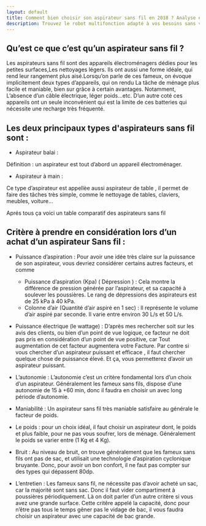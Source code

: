 ```yaml
---
layout: default
title: Comment bien choisir son aspirateur sans fil en 2018 ? Analyse et tests.
description: Trouvez le robot multifonction adapté à vos besoins sans vous ruiner grâce à notre guide d'achat - nos tests - nos comparatifs produits.
---
```

## Qu’est ce que c’est qu’un aspirateur sans fil ?
Les aspirateurs sans fil sont des appareils électroménagers dédies pour les petites surfaces,Les nettoyages légers. Ils ont aussi une forme idéale, qui rend leur rangement plus aisé.Lorsqu’on parle de ces fameux, on évoque implicitement deux types d’appareils, qui on rendu La tâche de ménage plus facile et maniable, bien sur grâce à certain avantages. Notamment, L’absence d’un câble électrique, léger poids…etc. D’un autre coté ces appareils ont un seule inconvénient qui est la limite de ces batteries qui nécessite une recharge très fréquenté.

## Les deux principaux types d'aspirateurs sans fil sont :

* Aspirateur balai :

Définition : un aspirateur est tout d’abord un appareil électroménager.

* Aspirateur à main :

Ce type d’aspirateur est appellèe  aussi aspirateur de table , il permet de faire des tâches très simple, comme le nettoyage de   tables, claviers, meubles, voiture…

Aprés tous ça voici un table comparatif des aspirateurs sans fil

## Critère à prendre en considération lors d’un achat d’un aspirateur Sans fil :

* Puissance d’aspiration : Pour avoir une idée très claire sur la puissance de son aspirateur, vous devriez considérer certains autres facteurs, et comme
  * Puissance d’aspiration (Kpa) ( Dépression ) : Cela montre la  différence de pression  générée par l’aspirateur, et sa capacité à soulever les poussières. Le rang  de dépressions des aspirateurs est  de 25 kPa  à 40 kPa.
  * Colonne d’air (Quantité d’air aspiré en 1 sec) : Il représente le volume d’air aspiré par seconde. Il varie entre environ 30 L/s et 50 L/s.

* Puissance électrique (le wattage) : D’après mes rechercher soit sur les avis des clients, ou bien d’un point de vue logique, ce facteur ne doit pas pris en considération d’un point de vue positive, car Tout augmentation de cet facteur augmentera votre Facture. Par contre si vous chercher d’un aspirateur puissant et efficace , il faut chercher quelque chose de puissance élevé. Et ça, vous permetterez d’avoir un aspirateur puissant.

* L’autonomie : L’autonomie c’est un critère fondamental lors d’un choix d’un aspirateur. Généralement les fameux sans fils, dispose d’une autonomie de 15 à +60 min, donc il faudra en choisir un avec long période d’autonomie.

* Maniabilité : Un aspirateur sans fil très maniable satisfaire au générale le facteur de poids.

* Le poids : pour un choix idéal, il faut choisir un aspirateur dont, le poids et plus faible, pour ne    pas vous soufrer, lors de ménage. Généralement le poids se varier entre (1 Kg et 4 Kg).

* Bruit : Au niveau de bruit, on trouve généralement que les fameux sans fils ont pas de sac, et utilisait une technologie d’aspiration cyclonique bruyante. Donc, pour avoir un bon confort, il ne faut pas compter sur des types qui dépassent 80dp.

* L’entretien : Les fameux sans fil, ne nécessite pas d’avoir acheté un sac, car la majorité sont sans sac. Donc il faut vider compartiment à poussières périodiquement. Là on doit parler d’un autre critère si vous avez une grande surface. Cette critêre appelé  la capacité, donc pour n’être pas tous le temps gêner pas le vidage de bac, il vous faudra   choisir un aspirateur avec une capacité de bac grande.
